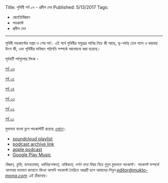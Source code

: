 Title: পৃথিবী পর্ব ০৭ - প্রদীপ দেব
Published: 5/13/2017
Tags:
  - জ্যোতির্বিজ্ঞান
  - পডকাস্ট
  - প্রদীপ দেব
---
পৃথিবী পডকাস্টের সপ্তম ও শেষ পর্ব। এই পর্বে পৃথিবীর সমুদ্রের পানির নিচে কী আছে, ভূ-গর্ভস্থ তেল গ্যাস ও কয়লার উৎস কী, এবং পৃথিবীর ভবিষ্যৎ পরিণতি সম্পর্কে আলোচনা করা হয়েছে।

পূর্ববর্তী পর্বগুলোর লিংক -

[পর্ব ০৬](https://blog.mukto-mona.com/podcast/pradip-deb-earth-06/)

[পর্ব ০৫](https://blog.mukto-mona.com/podcast/pradip-deb-earth-06/)

[পর্ব ০৪](https://blog.mukto-mona.com/podcast/pradip-deb-earth-04/)

[পর্ব ০৩](https://blog.mukto-mona.com/podcast/pradip-deb-earth-03/)

[পর্ব ০২](https://blog.mukto-mona.com/podcast/pradip-deb-earth-02/)

[পর্ব ০১](https://blog.mukto-mona.com/podcast/pradip-deb-earth-01/)

মুক্তমনা বাংলা ব্লগে পডকাস্টটি রয়েছে [এখানে](https://drive.google.com/file/d/1XOyuABy5c8eEKhsazRS2ajP9V-xc9Sq-)।

- [soundcloud playlist](https://soundcloud.com/mukto-mona)
- [podcast archive link](http://web.archive.org/web/20191023151006/http://podcast.mukto-mona.com)
- [apple podcast](https://podcasts.apple.com/us/podcast/id1212085883)
- [Google Play Music](https://play.google.com/music/listen#/ps/Izc4javhi5igs66olhdfex42cxa)

_বিজ্ঞান, যুক্তি, মানবতাবাদ, ধর্মনিরপেক্ষতা, নাস্তিকতা, দর্শন নানা বিষয় নিয়ে শুনুন মুক্তমনা পডকাস্ট। পডকাস্ট সম্পর্কে আপনার মতামত জানাতে কিংবা আপনি পডকাস্ট তৈরিতে আগ্রহী হলে আমাদের লিখুন editor@mukto-mona.com এই ঠিকানায়।_
